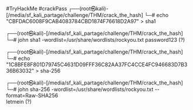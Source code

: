 #TryHackMe
#crackPass
┌──(root㉿kali)-[/media/sf_kali_partage/challenge/THM/crack_the_hash]
└─# echo "CBFDAC6008F9CAB4083784CBD1874F76618D2A97" > sha1

┌──(root㉿kali)-[/media/sf_kali_partage/challenge/THM/crack_the_hash]
└─# john sha1 -wordlist=/usr/share/wordlists/rockyou.txt 
	password123      (?)

┌──(root㉿kali)-[/media/sf_kali_partage/challenge/THM/crack_the_hash]
└─# echo "1C8BFE8F801D79745C4631D09FFF36C82AA37FC4CCE4FC946683D7B336B63032" > sha-256

┌──(root㉿kali)-[/media/sf_kali_partage/challenge/THM/crack_the_hash]
└─# john sha-256 -wordlist=/usr/share/wordlists/rockyou.txt --format=Raw-SHA256      
	letmein          (?)

